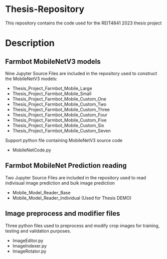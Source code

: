 # Thesis-Repository
This repository contains the code used for the REIT4841 2023 thesis project

# Description
## Farmbot MobileNetV3 models
Nine Jupyter Source Files are included in the repository used to construct the MobileNetV3 models:
-  Thesis_Project_Farmbot_Mobile_Large
-  Thesis_Project_Farmbot_Mobile_Small
-  Thesis_Project_Farmbot_Mobile_Custom_One
-  Thesis_Project_Farmbot_Mobile_Custom_Two
-  Thesis_Project_Farmbot_Mobile_Custom_Three
-  Thesis_Project_Farmbot_Mobile_Custom_Four
-  Thesis_Project_Farmbot_Mobile_Custom_Five
-  Thesis_Project_Farmbot_Mobile_Custom_Six
-  Thesis_Project_Farmbot_Mobile_Custom_Seven

Support python file containing MobileNetV3 source code
-  MobileNetCode.py
## Farmbot MobileNet Prediction reading
Two Jupyter Source Files are included in the repository used to read indivisual image prediction and bulk image prediction
-  Mobile_Model_Reader_Base
-  Mobile_Model_Reader_Individual (Used for Thesis DEMO)
## Image preprocess and modifier files
Three python files used to preprocess and modify crop images for training, testing and validation purposes.
-  ImageEditor.py
-  ImageIndexer.py
-  ImageRotator.py
